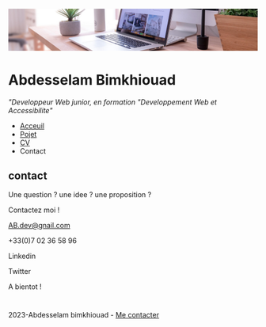 ![image](img/desk-banner.jpg)

# Abdesselam Bimkhiouad

_"Developpeur Web junior, en formation "Developpement Web et Accessibilite"_


- [Acceuil](README.md)
- [Pojet](projet.md)
- [CV](CV.md)
- Contact

## contact

Une question ? une idee ? une proposition ?

Contactez moi !

AB.dev@gnail.com

+33(0)7 02 36 58 96

Linkedin

Twitter

A bientot !

#
2023-Abdesselam bimkhiouad - [Me contacter](contact.md)